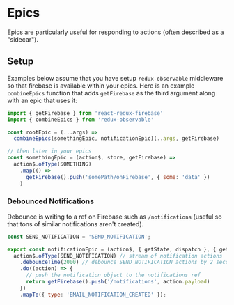 # Epics
Epics are particularly useful for responding to actions (often described as a "sidecar").

## Setup
Examples below assume that you have setup `redux-observable` middleware so that firebase is available within your epics. Here is an example `combineEpics` function that adds `getFirebase` as the third argument along with an epic that uses it:

```javascript
import { getFirebase } from 'react-redux-firebase'
import { combineEpics } from 'redux-observable'

const rootEpic = (...args) =>
  combineEpics(somethingEpic, notificationEpic)(..args, getFirebase)

// then later in your epics
const somethingEpic = (action$, store, getFirebase) =>
  action$.ofType(SOMETHING)
    .map(() =>
      getFirebase().push('somePath/onFirebase', { some: 'data' })
    )
```

### Debounced Notifications
Debounce is writing to a ref on Firebase such as `/notifications` (useful so that tons of similar notifications aren't created).

```js
const SEND_NOTIFICATION = 'SEND_NOTIFICATION';

export const notificationEpic = (action$, { getState, dispatch }, { getFirebase }) =>
  action$.ofType(SEND_NOTIFICATION) // stream of notification actions
    .debounceTime(2000) // debounce SEND_NOTIFICATION actions by 2 seconds
    .do((action) => {
      // push the notification object to the notifications ref
      return getFirebase().push('/notifications', action.payload)
    })
    .mapTo({ type: 'EMAIL_NOTIFICATION_CREATED' });
```
